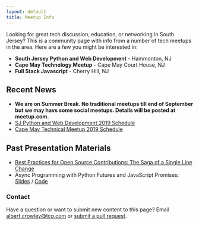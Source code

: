 ```yaml
---
layout: default
title: Meetup Info
---
```


Looking for great tech discussion, education, or networking in South Jersey? This is a community page with info from a number of tech meetups in the area. Here are a few you might be interested in:

* **South Jersey Python and Web Development** - Hammonton, NJ
* **Cape May Technology Meetup** - Cape May Court House, NJ
* **Full Stack Javascript** - Cherry Hill, NJ 


## Recent News
* **We are on Summer Break.  No traditional meetups till end of September but we may havs some social meetups. Details will be posted at meetup.com.**
* [SJ Python and Web Development 2019 Schedule](news/sj-python-schedule.md)
* [Cape May Technical Meetup 2019 Schedule](news/capemay-schedule.md)

## Past Presentation Materials
* [Best Practices for Open Source Contributions: The Saga of a Single Line Change](https://github.com/sjtechmeetup/sjtechmeetup.github.io/raw/master/slides/The%20Saga%20of%20a%20Single%20Line%20Change%20(OSS%20Best%20Practices).pdf)
* Async Programming with Python Futures and JavaScript Promises: [Slides](slides/async.pdf) / [Code](https://github.com/albertcrowley/promise-demo)


### Contact

Have a question or want to submit new content to this page?
Email albert.crowley@tcg.com or [submit a pull request](https://github.com/sjtechmeetup/sjtechmeetup.github.io).
